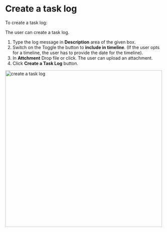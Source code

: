 # Create a task log

To  create a task log: 

The user can create a task log.

1. Type the log message in **Description** area of the given box. 
1. Switch on the Toggle the button to **include in timeline**. (If the user opts for a timeline, the user has to provide the date for the timeline).
1. In **Attchment** Drop file or click. The user can upload an attachment. 
1. Click **Create a Task Log** button. 

<img src="../images/create-a-task-log.png" alt="create a task log" width="500" height="500"/>
